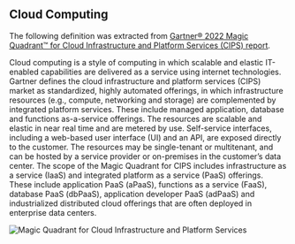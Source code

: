 ## Cloud Computing

The following definition was extracted from [Gartner® 2022 Magic Quadrant™ for Cloud Infrastructure and Platform Services (CIPS) report](https://azure.microsoft.com/en-us/blog/microsoft-named-a-leader-in-2022-gartner-magic-quadrant-for-cloud-infrastructure-and-platform-services/).

Cloud computing is a style of computing in which scalable and elastic IT-enabled capabilities are delivered as a service using internet technologies. Gartner defines the cloud infrastructure and platform services (CIPS) market as standardized, highly automated offerings, in which infrastructure resources (e.g., compute, networking and storage) are complemented by integrated platform services. These include managed application, database and functions as-a-service offerings. The resources are scalable and elastic in near real time and are metered by use. Self-service interfaces, including a web-based user interface (UI) and an API, are exposed directly to the customer. The resources may be single-tenant or multitenant, and can be hosted by a service provider or on-premises in the customer’s data center.
The scope of the Magic Quadrant for CIPS includes infrastructure as a service (IaaS) and integrated platform as a service (PaaS) offerings. These include application PaaS (aPaaS), functions as a service (FaaS), database PaaS (dbPaaS), application developer PaaS (adPaaS) and industrialized distributed cloud offerings that are often deployed in enterprise data centers.

![Magic Quadrant for Cloud Infrastructure and Platform Services](https://www.gartner.com/resources/756600/756608/Figure_1_Magic_Quadrant_for_Cloud_Infrastructure_and_Platform_Services.png?reprintKey=1-29B7RDWN "Magic Quadrant for Cloud Infrastructure and Platform Services")

